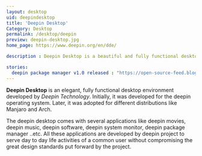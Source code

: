 ```yaml
---
layout: desktop
uid: deepindesktop
title: 'Deepin Desktop'
Category: Desktop
permalink: /desktop/deepin
preview: deepin-desktop.jpg
home_page: https://www.deepin.org/en/dde/

description : Deepin Desktop is a beautiful and fully functional desktop environment, initially developed for deepin, later grown to work on different distributions.

stories:
  deepin package manager v1.0 released : "https://open-source-feed.blogspot.com/2017/08/deepin-package-manager-10-released.html"
---
```


**Deepin Desktop** is an elegant, fully functional desktop environment developed by *Deepin Technology*. 
Initially, it was developed for the deepin operating system. Later, it was adopted for different 
distributions like Manjaro and Arch.

The deepin desktop comes with several applications like deepin movies, deepin music, deepin software, deepin system monitor, deepin package manager ..etc. All these applications are developed by deepin project to serve day to day life activities of a common user without compromising the great design standards put forward by the project.
